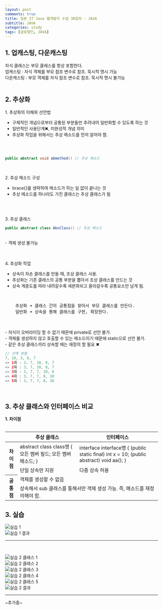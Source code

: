 ```yaml
---
layout: post
comments: true
title: 일본 IT Java 웹개발자 수업 30일차 - JAVA
subtitle: JAVA
categories: study
tags: [글로벌인, JAVA]
---
```


## 1\. 업캐스팅, 다운캐스팅  
  
자식 클래스는 부모 클래스를 항상 포함한다.  
업캐스팅 : 자식 객체를 부모 참조 변수로 참조. 묵시적 명시 가능  
다운캐스팅 : 부모 객체를 자식 참조 변수로 참조. 묵시적 명시 불가능  
<br>
  
## 2\. 추상화  
  
1\. 추상화의 이해와 선언법<br>
 - 구체적인 개념으로부터 공통된 부분들만 추려내어 일반화할 수 있도록 하는 것<br>
 - 일반적인 사용단계✖, 미완성적 개념 의미<br>
 - 추상화 작업을 위해서는 추상 메소드를 먼저 알아야 함.
<br>
<br>

````java
public abstract void abmethod() // 추상 메소드
````
<br>

2\. 추상 메소드 구성<br>
 - brace{}를 생략하여 메소드가 하는 일 없이 끝나는 것<br>
 - 추상 메소드를 하나라도 가진 클래스는 추상 클래스가 됨<br>
<br>
<br>

3\. 추상 클래스
  
````java
public abstract class AbsClass() // 추상 메소드
````
<br>
 - 객체 생성 불가능<br>
<br>
<br>

4\. 추상화 작업
 - 상속이 자손 클래스를 만들 때, 조상 클래스 사용.<br>
 - 추상화는 기존 클래스의 공통 부분을 뽑아서 조상 클래스를 만드는 것<br>
 - 상속 계층도를 따라 내려갈수록 세분화되고 올라갈수록 공통요소만 남게 됨.<br>
<br>

<pre>
	추상화 &#10140; 클래스 간의 공통점을 찾아서 부모 클래스를 만든다.
	일반화 &#10140; 상속을 통해 클래스를 구현, 확장한다.
</pre>
<br>
<br>
 - 자식이 오버라이딩 할 수 없기 때문에 private로 선언 불가.<br>
 - 객체를 생성하지 않고 호출할 수 있는 메소드이기 때문에 static으로 선언 불가.<br>
 - 같은 추상 클래스끼리 상속할 때는 재정의 할 필요 ✖
<br>
  
````java
// 선택 정렬
7, 10, 3, 8, 7
=> 1회 : 3, 7, 10, 8, 7
=> 2회 : 3, 7, 10, 8, 7
=> 3회 : 3, 7, 7, 10, 8
=> 4회 : 3, 7, 7, 8, 10
=> 5회 : 3, 7, 7, 8, 10
````
  
<br>
  
## 3\. 추상 클래스와 인터페이스 비교
  
__1\. 차이점__
<br>
<br>
<table>
	<thead>
		<tr>
			<th></th>
			<th>추상 클래스</th>
			<th>인터페이스</th>
		</tr>
	</thead>
	<tbody>
		<tr>
			<th rowspan="2">차이점</th>
			<td>
				abstract class class명 {
					모든 멤버 필드;
					모든 멤버 메소드;
				}
			</td>
			<td>interface interface명 {
				(public static final) int x = 10;
				(public abstract) void aa();
				}
			</td>
		</tr>
		<tr>
			<td>단일 상속만 지원</td>
			<td>다중 상속 허용</td>
		</tr>
		<tr>
			<th rowspan="2">공통점</th>
			<td colspan="2">객체를 생성할 수 없음</td>
		</tr>
		<tr>
			<td colspan="2">상속해서 sub 클래스를 통해서만 객체 생성 가능. 즉, 메소드를 재정의해야 함.</td>
		</tr>
	</tbody>
</table>

## 3\. 실습
  
![실습 1](https://jsh0924.github.io/assets/images/posts/240418_1.png)<br>
![실습 1 결과](https://jsh0924.github.io/assets/images/posts/240418_2.png)<br>
  
- - -
<br>
  
![실습 2 클래스 1](https://jsh0924.github.io/assets/images/posts/240418_3.png)<br>
![실습 2 클래스 2](https://jsh0924.github.io/assets/images/posts/240418_4.png)<br>
![실습 2 클래스 3](https://jsh0924.github.io/assets/images/posts/240418_5.png)<br>
![실습 2 클래스 4](https://jsh0924.github.io/assets/images/posts/240418_6.png)<br>
![실습 2 클래스 5](https://jsh0924.github.io/assets/images/posts/240418_7.png)<br>
![실습 2 결과](https://jsh0924.github.io/assets/images/posts/240418_8.png)<br>
  
- - -
~추가중~